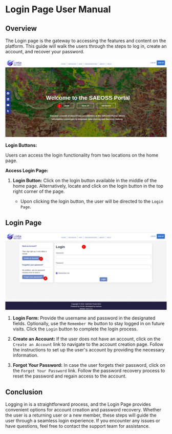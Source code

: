 # Login Page User Manual

## Overview

The Login page is the gateway to accessing the features and content on the platform. This guide will walk the users through the steps to log in, create an account, and recover your password.

![login options](./img/login-1.png)

**Login Buttons:**

Users can access the login functionality from two locations on the home page.

**Access Login Page:**

1. **Login Button:** Click on the login button available in the middle of the home page. Alternatively, locate and click on the login button in the top right corner of the page.

    - Upon clicking the login button, the user will be directed to the `Login Page`.

## Login Page

![login page](./img/login-2.png)

1. **Login Form:** Provide the username and password in the designated fields. Optionally, use the `Remember Me` button to stay logged in on future visits. Click the `Login` button to complete the login process.

2. **Create an Account:** If the user does not have an account, click on the `Create an Account` link to navigate to the account creation page. Follow the instructions to set up the user's account by providing the necessary information.

3. **Forgot Your Password:** In case the user forgets their password, click on the `Forgot Your Password` link.
Follow the password recovery process to reset the password and regain access to the account.

## Conclusion

Logging in is a straightforward process, and the Login Page provides convenient options for account creation and password recovery. Whether the user is a returning user or a new member, these steps will guide the user through a seamless login experience. If you encounter any issues or have questions, feel free to contact the support team for assistance.
